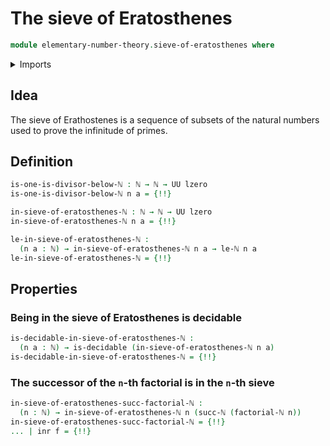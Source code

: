 # The sieve of Eratosthenes

```agda
module elementary-number-theory.sieve-of-eratosthenes where
```

<details><summary>Imports</summary>

```agda
open import elementary-number-theory.decidable-types
open import elementary-number-theory.divisibility-natural-numbers
open import elementary-number-theory.equality-natural-numbers
open import elementary-number-theory.factorials
open import elementary-number-theory.inequality-natural-numbers
open import elementary-number-theory.modular-arithmetic-standard-finite-types
open import elementary-number-theory.multiplication-natural-numbers
open import elementary-number-theory.natural-numbers
open import elementary-number-theory.strict-inequality-natural-numbers

open import foundation.cartesian-product-types
open import foundation.coproduct-types
open import foundation.decidable-types
open import foundation.dependent-pair-types
open import foundation.empty-types
open import foundation.function-types
open import foundation.identity-types
open import foundation.unit-type
open import foundation.universe-levels
```

</details>

## Idea

The sieve of Erathostenes is a sequence of subsets of the natural numbers used
to prove the infinitude of primes.

## Definition

```agda
is-one-is-divisor-below-ℕ : ℕ → ℕ → UU lzero
is-one-is-divisor-below-ℕ n a = {!!}

in-sieve-of-eratosthenes-ℕ : ℕ → ℕ → UU lzero
in-sieve-of-eratosthenes-ℕ n a = {!!}

le-in-sieve-of-eratosthenes-ℕ :
  (n a : ℕ) → in-sieve-of-eratosthenes-ℕ n a → le-ℕ n a
le-in-sieve-of-eratosthenes-ℕ = {!!}
```

## Properties

### Being in the sieve of Eratosthenes is decidable

```agda
is-decidable-in-sieve-of-eratosthenes-ℕ :
  (n a : ℕ) → is-decidable (in-sieve-of-eratosthenes-ℕ n a)
is-decidable-in-sieve-of-eratosthenes-ℕ = {!!}
```

### The successor of the `n`-th factorial is in the `n`-th sieve

```agda
in-sieve-of-eratosthenes-succ-factorial-ℕ :
  (n : ℕ) → in-sieve-of-eratosthenes-ℕ n (succ-ℕ (factorial-ℕ n))
in-sieve-of-eratosthenes-succ-factorial-ℕ = {!!}
... | inr f = {!!}
```
